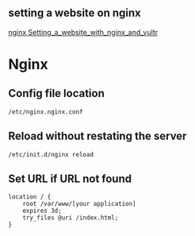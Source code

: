 ## setting a website on nginx
[nginx Setting_a_website_with_nginx_and_vultr](nginx/Setting_a_website_with_nginx_and_vultr)

# Nginx

## Config file location

```
/etc/nginx.nginx.conf
```

## Reload without restating the server

```
/etc/init.d/nginx reload
```

## Set URL if URL not found

```
location / {
    root /var/www/[your application]
    expires 3d;
    try_files @uri /index.html;
}
```
